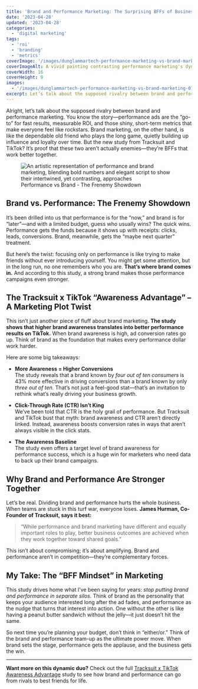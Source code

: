 ```yaml
---
title: 'Brand and Performance Marketing: The Surprising BFFs of Business Growth'
date: '2023-04-28'
updated: '2023-04-28'
categories:
  - 'digital marketing'
tags:
  - 'roi'
  - 'branding'
  - 'metrics'
coverImage: '/images/dunglammartech-performance-marketing-vs-brand-marketing.webp'
coverImageAlt: A vivid painting contrasting performance marketing's dynamic energy with brand marketing's timeless elegance, capturing their distinct approaches
coverWidth: 16
coverHeight: 9
images:
  - '/images/dunglammartech-performance-marketing-vs-brand-marketing-01.webp'
excerpt: Let’s talk about the supposed rivalry between brand and performance marketing. Performance ads deliver fast results and measurable ROI, while brand marketing builds long-term loyalty and influence. However, a new study from Tracksuit and TikTok reveals that these two aren’t enemies—they work better together, driving even greater business growth.
---
```


Alright, let’s talk about the supposed rivalry between brand and performance marketing. You know the story—performance ads are the “go-to” for fast results, measurable ROI, and those shiny, short-term metrics that make everyone feel like rockstars. Brand marketing, on the other hand, is like the dependable old friend who plays the long game, quietly building up influence and loyalty over time. But the new study from Tracksuit and TikTok? It’s proof that these two aren’t actually enemies—they’re BFFs that work better together.

<figure>
  <img src="/images/dunglammartech-performance-marketing-vs-brand-marketing-01.webp" alt="An artistic representation of performance and brand marketing, blending bold numbers and elegant script to show their intertwined, yet contrasting, approaches" />
  <figcaption>Performance vs Brand - The Frenemy Showdown</figcaption>
</figure>

## Brand vs. Performance: The Frenemy Showdown

It’s been drilled into us that performance is for the “now,” and brand is for “later”—and with a limited budget, guess who usually wins? The quick wins. Performance gets the funds because it shows up with receipts: clicks, leads, conversions. Brand, meanwhile, gets the “maybe next quarter” treatment.

But here’s the twist: focusing only on performance is like trying to make friends without ever introducing yourself. You might get some attention, but in the long run, no one remembers who you are. **That’s where brand comes in.** And according to this study, a strong brand makes those performance campaigns even stronger.

## The Tracksuit x TikTok “Awareness Advantage” – A Marketing Plot Twist

This isn’t just another piece of fluff about brand marketing. **The study shows that higher brand awareness translates into better performance results on TikTok.** When brand awareness is high, ad conversion rates go up. Think of brand as the foundation that makes every performance dollar work harder.

Here are some big takeaways:

- **More Awareness = Higher Conversions**  
  The study reveals that a brand known by _four out of ten consumers_ is 43% more effective in driving conversions than a brand known by only _three out of ten._ That’s not just a feel-good stat—that’s an invitation to rethink what’s really driving your business growth.

- **Click-Through Rate (CTR) Isn’t King**  
  We’ve been told that CTR is the holy grail of performance. But Tracksuit and TikTok bust that myth: brand awareness and CTR aren’t directly linked. Instead, awareness boosts conversion rates in ways that aren’t always visible in the click stats.

- **The Awareness Baseline**  
  The study even offers a target level of brand awareness for performance success, which is a huge win for marketers who need data to back up their brand campaigns.

## Why Brand and Performance Are Stronger Together

Let’s be real. Dividing brand and performance hurts the whole business. When teams are stuck in this turf war, everyone loses. **James Hurman, Co-Founder of Tracksuit, says it best:**

> “While performance and brand marketing have different and equally important roles to play, better business outcomes are achieved when they work together toward shared goals.”

This isn’t about compromising; it’s about amplifying. Brand and performance aren’t in competition—they’re complementary forces.

## My Take: The “BFF Mindset” in Marketing

This study drives home what I’ve been saying for years: _stop putting brand and performance in separate silos._ Think of brand as the personality that keeps your audience interested long after the ad fades, and performance as the nudge that turns that interest into action. One without the other is like having a peanut butter sandwich without the jelly—it just doesn’t hit the same.

So next time you’re planning your budget, don’t think in “either/or.” Think of the brand and performance team-up as the ultimate power move. When brand sets the stage, performance gets the applause, and the business gets the win.

---

**Want more on this dynamic duo?** Check out the full [Tracksuit x TikTok Awareness Advantage](https://www.gotracksuit.com/us/report/the-awareness-advantage) study to see how brand and performance can go from rivals to best friends for life.
